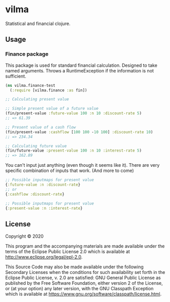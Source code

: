 # vilma

Statistical and financial clojure. 


## Usage

### Finance package
This package is used for standard financial calculation. Designed to take named arguments.
Throws a RuntimeException if the information is not sufficient.

```clojure
(ns vilma.finance-test
  (:require [vilma.finance :as fin])

;; Calculating present value

;; Simple present value of a future value
(fin/present-value :future-value 100 :n 10 :discount-rate 5)
;; => 61.39

;; Present value of a cash flow
(fin/present-value :cashflow [100 100 -10 100] :discount-rate 10)
;; => 234.34

;; Calculating future value
(fin/future-value :present-value 100 :n 10 :interest-rate 5)
;; => 162.89
```
You can't input just anything (even though it seems like it).
There are very specific combination of inputs that work. (And more to come)
```clojure
;; Possible inputmaps for present value
{:future-value :n :discount-rate}
;; or
{:cashflow :discount-rate}

;; Possible inputmaps for present value
{:present-value :n :interest-rate}
```

## License

Copyright © 2020 

This program and the accompanying materials are made available under the
terms of the Eclipse Public License 2.0 which is available at
http://www.eclipse.org/legal/epl-2.0.

This Source Code may also be made available under the following Secondary
Licenses when the conditions for such availability set forth in the Eclipse
Public License, v. 2.0 are satisfied: GNU General Public License as published by
the Free Software Foundation, either version 2 of the License, or (at your
option) any later version, with the GNU Classpath Exception which is available
at https://www.gnu.org/software/classpath/license.html.
